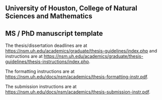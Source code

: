 ## University of Houston, College of Natural Sciences and Mathematics

## MS / PhD manuscript template

The thesis/dissertation deadlines are at <https://nsm.uh.edu/academics/graduate/thesis-guidelines/index.php>
and instructions are at <https://nsm.uh.edu/academics/graduate/thesis-guidelines/thesis-instructions/index.php>.

The formatting instructions are at <https://nsm.uh.edu/docs/nsm/academics/thesis-formatting-instr.pdf>.

The submission instructions are at <https://nsm.uh.edu/docs/nsm/academics/thesis-submission-instr.pdf>.
